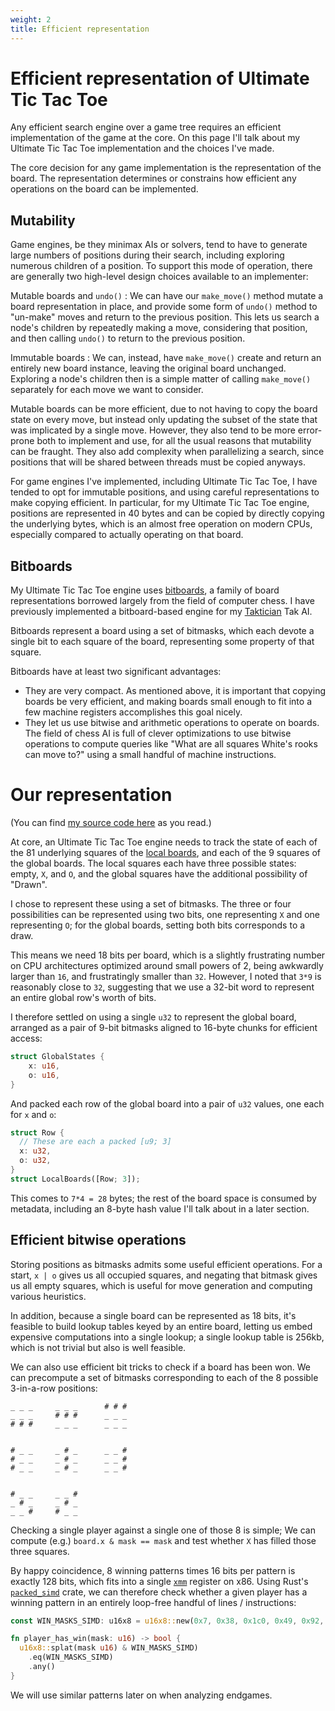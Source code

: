 ```yaml
---
weight: 2
title: Efficient representation
---
```


# Efficient representation of Ultimate Tic Tac Toe

Any efficient search engine over a game tree requires an efficient implementation of the game at the core. On this page I'll talk about my Ultimate Tic Tac Toe implementation and the choices I've made.

The core decision for any game implementation is the representation of the board. The representation determines or constrains how efficient any operations on the board can be implemented.

## Mutability

Game engines, be they minimax AIs or solvers, tend to have to generate large numbers of positions during their search, including exploring numerous children of a position. To support this mode of operation, there are generally two high-level design choices available to an implementer:

Mutable boards and `undo()`
: We can have our `make_move()` method mutate a board representation in place, and provide some form of `undo()` method to "un-make" moves and return to the previous position. This lets us search a node's children by repeatedly making a move, considering that position, and then calling `undo()` to return to the previous position.

Immutable boards
: We can, instead, have `make_move()` create and return an entirely new board instance, leaving the original board unchanged. Exploring a node's children then is a simple matter of calling `make_move()` separately for each move we want to consider.


Mutable boards can be more efficient, due to not having to copy the board state on every move, but instead only updating the subset of the state that was implicated by a single move. However, they also tend to be more error-prone both to implement and use, for all the usual reasons that mutability can be fraught. They also add complexity when parallelizing a search, since positions that will be shared between threads must be copied anyways.

For game engines I've implemented, including Ultimate Tic Tac Toe, I have tended to opt for immutable positions, and using careful representations to make copying efficient. In particular, for my Ultimate Tic Tac Toe engine, positions are represented in 40 bytes and can be copied by directly copying the underlying bytes, which is an almost free operation on modern CPUs, especially compared to actually operating on that board.


## Bitboards

My Ultimate Tic Tac Toe engine uses [bitboards][bitboards], a family of board representations borrowed largely from the field of computer chess. I have previously implemented a bitboard-based engine for my [Taktician][taktician-bits] Tak AI.

Bitboards represent a board using a set of bitmasks, which each devote a single bit to each square of the board, representing some property of that square.

Bitboards have at least two significant advantages:
- They are very compact. As mentioned above, it is important that copying boards be very efficient, and making boards small enough to fit into a few machine registers accomplishes this goal nicely.
- They let us use bitwise and arithmetic operations to operate on boards. The field of chess AI is full of clever optimizations to use bitwise operations to compute queries like "What are all squares White's rooks can move to?" using a small handful of machine instructions.

# Our representation

(You can find [my source code here][source] as you read.)

[source]: https://github.com/nelhage/ultimattt/blob/master/src/lib/game.rs

At core, an Ultimate Tic Tac Toe engine needs to track the state of each of the 81 underlying squares of the [local boards][local], and each of the 9 squares of the global boards. The local squares each have three possible states: empty, `X`, and `O`, and the global squares have the additional possibility of "Drawn".

I chose to represent these using a set of bitmasks. The three or four possibilities can be represented using two bits, one representing `X` and one representing `O`; for the global boards, setting both bits corresponds to a draw.

This means we need 18 bits per board, which is a slightly frustrating number on CPU architectures optimized around small powers of 2, being awkwardly larger than `16`, and frustratingly smaller than `32`. However, I noted that `3*9` is reasonably close to `32`, suggesting that we use a 32-bit word to represent an entire global row's worth of bits.

I therefore settled on using a single `u32` to represent the global board, arranged as a pair of 9-bit bitmasks aligned to 16-byte chunks for efficient access:

```rust
struct GlobalStates {
    x: u16,
    o: u16,
}
```

And packed each row of the global board into a pair of `u32` values, one each for `x` and `o`:

```rust
struct Row {
  // These are each a packed [u9; 3]
  x: u32,
  o: u32,
}
struct LocalBoards([Row; 3]);
```

This comes to `7*4 = 28` bytes; the rest of the board space is consumed by metadata, including an 8-byte hash value I'll talk about in a later section.

## Efficient bitwise operations

Storing positions as bitmasks admits some useful efficient operations. For a start, `x | o` gives us all occupied squares, and negating that bitmask gives us all empty squares, which is useful for move generation and computing various heuristics.

In addition, because a single board can be represented as 18 bits, it's feasible to build lookup tables keyed by an entire board, letting us embed expensive computations into a single lookup; a single lookup table is 256kb, which is not trivial but also is well feasible.

We can also use efficient bit tricks to check if a board has been won. We can precompute a set of bitmasks corresponding to each of the 8 possible 3-in-a-row positions:

```
_ _ _     _ _ _      # # #
_ _ _     # # #      _ _ _
# # #     _ _ _      _ _ _


# _ _     _ # _      _ _ #
# _ _     _ # _      _ _ #
# _ _     _ # _      _ _ #


# _ _     _ _ #
_ # _     _ # _
_ _ #     # _ _
```



Checking a single player against a single one of those 8 is simple; We can compute (e.g.) `board.x & mask == mask` and test whether `X` has filled those three squares.

By happy coincidence, 8 winning patterns times 16 bits per pattern is exactly 128 bits, which fits into a single [`xmm`][xmm] register on x86. Using Rust's [`packed_simd`][packed_simd] crate, we can therefore check whether a given player has a winning pattern in an entirely loop-free handful of lines / instructions:

```rust
const WIN_MASKS_SIMD: u16x8 = u16x8::new(0x7, 0x38, 0x1c0, 0x49, 0x92, 0x124, 0x111, 0x54);

fn player_has_win(mask: u16) -> bool {
  u16x8::splat(mask u16) & WIN_MASKS_SIMD)
    .eq(WIN_MASKS_SIMD)
    .any()
}
```

We will use similar patterns later on when analyzing endgames.




[bitboards]: https://www.chessprogramming.org/Bitboards
[taktician-bits]: https://github.com/nelhage/taktician/blob/master/doc/bitboards.md
[local]: ../the-game
[xmm]: https://en.wikibooks.org/wiki/X86_Assembly/SSE
[packed_simd]: https://docs.rs/crate/packed_simd
